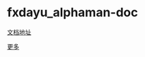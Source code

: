 # fxdayu_alphaman-doc

[文档地址](http://fxdayu-alphaman-document.readthedocs.io/zh_CN/latest/)

[更多](http://www.fxdayu.com/tutorials.html)
